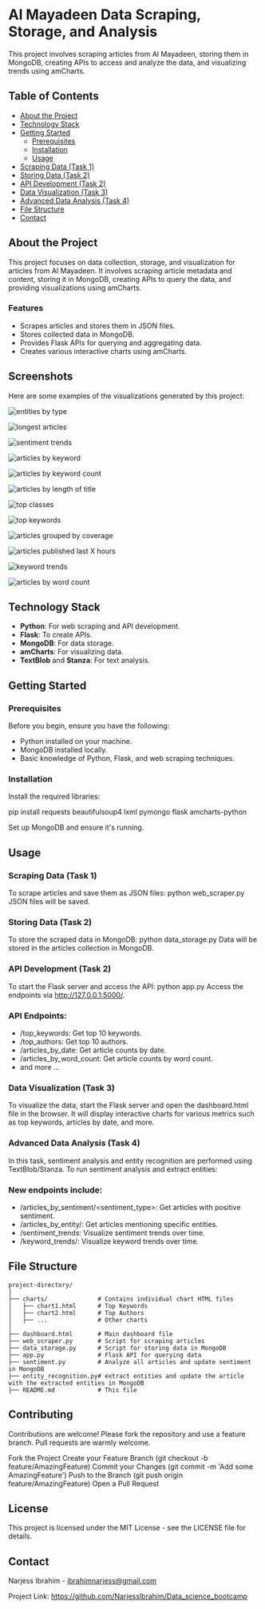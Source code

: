 # Al Mayadeen Data Scraping, Storage, and Analysis

This project involves scraping articles from Al Mayadeen, storing them in MongoDB, creating APIs to access and analyze the data, and visualizing trends using amCharts.

## Table of Contents
- [About the Project](#about-the-project)
- [Technology Stack](#technology-stack)
- [Getting Started](#getting-started)
  - [Prerequisites](#prerequisites)
  - [Installation](#installation)
  - [Usage](#usage)
- [Scraping Data (Task 1)](#scraping-data-task-1)
- [Storing Data (Task 2)](#storing-data-task-2)
- [API Development (Task 2)](#api-development-task-2)
- [Data Visualization (Task 3)](#data-visualization-task-3)
- [Advanced Data Analysis (Task 4)](#advanced-data-analysis-task-4)
- [File Structure](#file-structure)
- [Contact](#contact)



## About the Project
This project focuses on data collection, storage, and visualization for articles from Al Mayadeen. It involves scraping article metadata and content, storing it in MongoDB, creating APIs to query the data, and providing visualizations using amCharts.

### Features
- Scrapes articles and stores them in JSON files.
- Stores collected data in MongoDB.
- Provides Flask APIs for querying and aggregating data.
- Creates various interactive charts using amCharts.

## Screenshots
Here are some examples of the visualizations generated by this project:

![entities by type](https://github.com/user-attachments/assets/61238f7b-81e2-4da2-be3e-f8191a97192b)


![longest articles](https://github.com/user-attachments/assets/33564b97-7f58-4ec2-ada4-c47e3b06ed3b)


![sentiment trends](https://github.com/user-attachments/assets/c8fc8b41-cb92-4427-94a5-e13c5caa5e5f)


![articles by keyword](https://github.com/user-attachments/assets/2ab05d19-8833-40e4-844e-bf52e29f5d29)


![articles by keyword count](https://github.com/user-attachments/assets/628833ce-d010-44ac-812e-727c6e886845)


![articles by length of title](https://github.com/user-attachments/assets/86d7791c-bdd6-4a26-bdb6-8c4685624909)


![top classes](https://github.com/user-attachments/assets/46318280-7572-44b6-852b-50eaa17959b6)


![top keywords](https://github.com/user-attachments/assets/d421226a-ece3-4c82-a12f-2dadefbaec25)


![articles grouped by coverage](https://github.com/user-attachments/assets/ab993aa5-f338-4b53-9d8b-4fd6e322c20e)


![articles published last X hours](https://github.com/user-attachments/assets/c6e15ee1-0ecc-4e94-9cc0-e388a643daff)


![keyword trends](https://github.com/user-attachments/assets/e5022051-70ed-4c58-9180-c6893543aa37)


![articles by word count](https://github.com/user-attachments/assets/ff3e11a6-74de-439e-bf57-c08bf6a44273)



## Technology Stack
- **Python**: For web scraping and API development.
- **Flask**: To create APIs.
- **MongoDB**: For data storage.
- **amCharts**: For visualizing data.
- **TextBlob** and **Stanza**: For text analysis.

## Getting Started

### Prerequisites
Before you begin, ensure you have the following:
- Python installed on your machine.
- MongoDB installed locally.
- Basic knowledge of Python, Flask, and web scraping techniques.

### Installation
Install the required libraries:

pip install requests beautifulsoup4 lxml pymongo flask amcharts-python

Set up MongoDB and ensure it's running.

## Usage
### Scraping Data (Task 1)
To scrape articles and save them as JSON files:
python web_scraper.py
JSON files will be saved.

### Storing Data (Task 2)
To store the scraped data in MongoDB:
python data_storage.py
Data will be stored in the articles collection in MongoDB.

### API Development (Task 2)
To start the Flask server and access the API:
python app.py
Access the endpoints via http://127.0.0.1:5000/.

### API Endpoints:
- /top_keywords: Get top 10 keywords.
- /top_authors: Get top 10 authors.
- /articles_by_date: Get article counts by date.
- /articles_by_word_count: Get article counts by word count.
- and more ...

### Data Visualization (Task 3)
To visualize the data, start the Flask server and open the dashboard.html file in the browser. It will display interactive charts for various metrics such as top keywords, articles by date, and more.

### Advanced Data Analysis (Task 4)
In this task, sentiment analysis and entity recognition are performed using TextBlob/Stanza. To run sentiment analysis and extract entities:

### New endpoints include:
- /articles_by_sentiment/<sentiment_type>: Get articles with positive sentiment.
- /articles_by_entity/<entity>: Get articles mentioning specific entities.
- /sentiment_trends: Visualize sentiment trends over time.
- /keyword_trends/<keyword>: Visualize keyword trends over time.


## File Structure
```
project-directory/
│
├── charts/              # Contains individual chart HTML files
│   ├── chart1.html      # Top Keywords
│   ├── chart2.html      # Top Authors
│   ├── ...              # Other charts
│
├── dashboard.html       # Main dashboard file
├── web_scraper.py       # Script for scraping articles
├── data_storage.py      # Script for storing data in MongoDB
├── app.py               # Flask API for querying data
├── sentiment.py         # Analyze all articles and update sentiment in MongoDB
├── entity_recognition.py# extract entities and update the article with the extracted entities in MongoDB
├── README.md            # This file
```

## Contributing
Contributions are welcome! Please fork the repository and use a feature branch. Pull requests are warmly welcome.

Fork the Project
Create your Feature Branch (git checkout -b feature/AmazingFeature)
Commit your Changes (git commit -m 'Add some AmazingFeature')
Push to the Branch (git push origin feature/AmazingFeature)
Open a Pull Request


## License
This project is licensed under the MIT License - see the LICENSE file for details.



## Contact
Narjess Ibrahim - ibrahimnarjess@gmail.com

Project Link: https://github.com/NarjessIbrahim/Data_science_bootcamp
